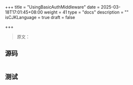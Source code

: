 +++
title = "UsingBasicAuthMiddleware"
date = 2025-03-18T17:01:45+08:00
weight = 41
type = "docs"
description = ""
isCJKLanguage = true
draft = false

+++

> 原文：

## 源码

```go

```



## 测试

```powershell

```

